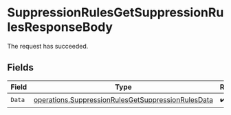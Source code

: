 # SuppressionRulesGetSuppressionRulesResponseBody

The request has succeeded.


## Fields

| Field                                                                                                                    | Type                                                                                                                     | Required                                                                                                                 | Description                                                                                                              |
| ------------------------------------------------------------------------------------------------------------------------ | ------------------------------------------------------------------------------------------------------------------------ | ------------------------------------------------------------------------------------------------------------------------ | ------------------------------------------------------------------------------------------------------------------------ |
| `Data`                                                                                                                   | [operations.SuppressionRulesGetSuppressionRulesData](../../models/operations/suppressionrulesgetsuppressionrulesdata.md) | :heavy_check_mark:                                                                                                       | N/A                                                                                                                      |